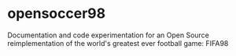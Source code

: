 # opensoccer98
Documentation and code experimentation for an Open Source reimplementation of the world's greatest ever football game: FIFA98

